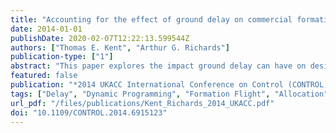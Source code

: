 ```yaml
---
title: "Accounting for the effect of ground delay on commercial formation flight"
date: 2014-01-01
publishDate: 2020-02-07T12:22:13.599544Z
authors: ["Thomas E. Kent", "Arthur G. Richards"]
publication-type: ["1"]
abstract: "This paper explores the impact ground delay can have on designing and executing rendezvous operations such as formation flight. For a given formation pairing the route is fixed, speed policies are then generated to compensate for uncertainty in take-off times. Value Iteration is used to solve both the deterministic and stochastic Dynamic Programming problem for an entire state-space. The final optimal policies determine what course of action aircraft should take for any realization of delay. Finally a comparative case study shows that even with delay, formation flights can reach expected savings of 6.1% against flying solo"
featured: false
publication: "*2014 UKACC International Conference on Control (CONTROL)*"
tags: ["Delay", "Dynamic Programming", "Formation Flight", "Allocation", "Routing", "Value Iteration"]
url_pdf: "/files/publications/Kent_Richards_2014_UKACC.pdf"
doi: "10.1109/CONTROL.2014.6915123"
---
```


